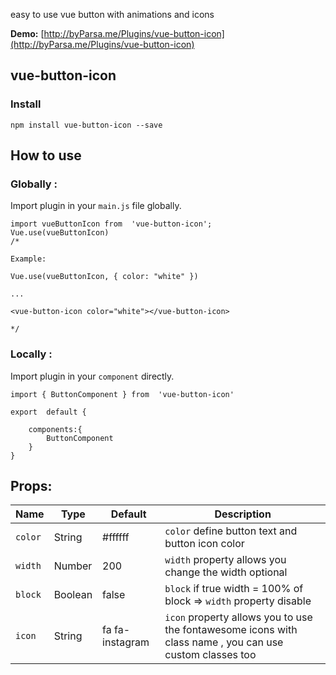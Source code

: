 easy to use vue button with animations and icons

**Demo:**  [http://byParsa.me/Plugins/vue-button-icon](http://byParsa.me/Plugins/vue-button-icon)

## vue-button-icon
### Install

    npm install vue-button-icon --save

## How to use

### Globally : 
Import plugin in your  `main.js`  file globally.

    import vueButtonIcon from  'vue-button-icon';
    Vue.use(vueButtonIcon)
    /*
    
    Example:
    
    Vue.use(vueButtonIcon, { color: "white" })
    
    ...
    
    <vue-button-icon color="white"></vue-button-icon>
    
    */
### Locally : 
Import plugin in your `component` directly.

    import { ButtonComponent } from  'vue-button-icon'
    
    export  default {
    
	    components:{
		    ButtonComponent
		}
    }

## Props:

|Name|Type|Default|Description|
|--|--|--|--|
| `color` | String | #ffffff | `color` define button text and button icon color|
|`width`|Number|200|`width` property allows you change the width optional|
|`block`|Boolean|false|`block` if true width = 100% of block => `width` property disable
`icon`|String|fa fa-instagram | `icon` property allows you to use the fontawesome icons with class name , you can use custom classes too 